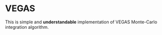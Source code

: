 # VEGAS

This is simple and **understandable** implementation of VEGAS Monte-Carlo integration algorithm.
